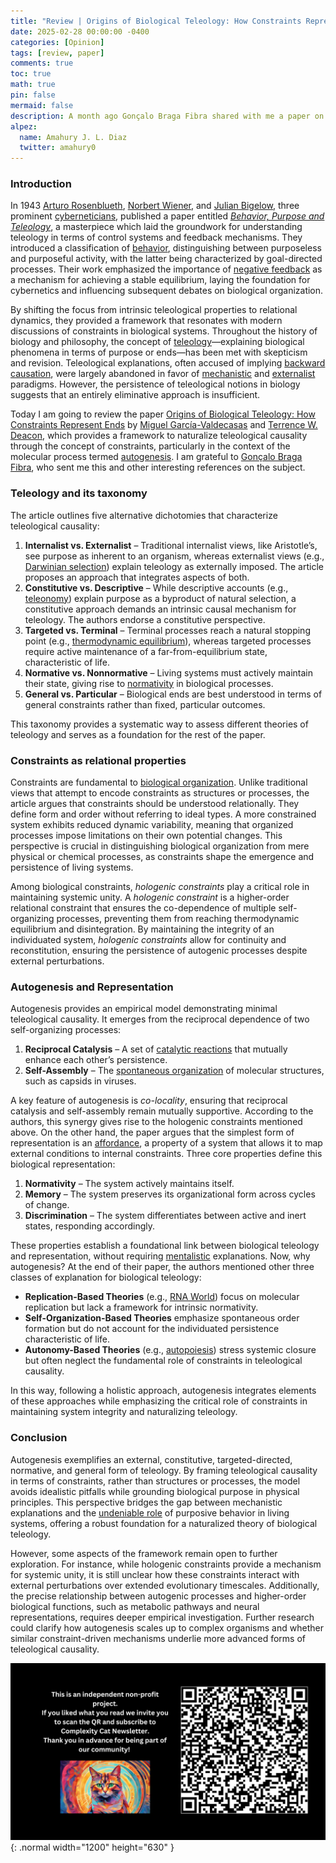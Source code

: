 ```yaml
---
title: "Review | Origins of Biological Teleology: How Constraints Represent Ends"
date: 2025-02-28 00:00:00 -0400
categories: [Opinion]
tags: [review, paper]
comments: true
toc: true 
math: true
pin: false
mermaid: false
description: A month ago Gonçalo Braga Fibra shared with me a paper on the naturalization of teleology, a concept that historically has unleashed thousands of philosophical discussions. Today I will review that paper, emphasizing its virtues and shortcomings.
alpez:
  name: Amahury J. L. Diaz
  twitter: amahury0
---
```

### Introduction
In 1943 [Arturo Rosenblueth](https://en.wikipedia.org/wiki/Arturo_Rosenblueth), [Norbert Wiener](https://en.wikipedia.org/wiki/Norbert_Wiener), and [Julian Bigelow](https://en.wikipedia.org/wiki/Julian_Bigelow), three prominent [cyberneticians](https://en.wikipedia.org/wiki/Cybernetics), published a paper entitled _[Behavior, Purpose and Teleology](https://www.cambridge.org/core/journals/philosophy-of-science/article/abs/behavior-purpose-and-teleology/73ACBBEC616CE78767088694F357D57B)_, a masterpiece which laid the groundwork for understanding teleology in terms of control systems and feedback mechanisms. They introduced a classification of [behavior](https://en.wikipedia.org/wiki/Behavior), distinguishing between purposeless and purposeful activity, with the latter being characterized by goal-directed processes. Their work emphasized the importance of [negative feedback](https://en.wikipedia.org/wiki/Negative_feedback) as a mechanism for achieving a stable equilibrium, laying the foundation for cybernetics and influencing subsequent debates on biological organization.

By shifting the focus from intrinsic teleological properties to relational dynamics, they provided a framework that resonates with modern discussions of constraints in biological systems. Throughout the history of biology and philosophy, the concept of [teleology](https://en.wikipedia.org/wiki/Teleology)—explaining biological phenomena in terms of purpose or ends—has been met with skepticism and revision. Teleological explanations, often accused of implying [backward causation](https://en.wikipedia.org/wiki/Retrocausality), were largely abandoned in favor of [mechanistic](https://en.wikipedia.org/wiki/Mechanism_(philosophy)) and [externalist](https://en.wikipedia.org/wiki/Externalism) paradigms. However, the persistence of teleological notions in biology suggests that an entirely eliminative approach is insufficient.

Today I am going to review the paper [Origins of Biological Teleology: How Constraints Represent Ends](https://link.springer.com/article/10.1007/s11229-024-04705-w) by [Miguel García-Valdecasas](https://philpeople.org/profiles/miguel-garcia-valdecasas) and [Terrence W. Deacon](https://anthropology.berkeley.edu/terrence-w-deacon), which provides a framework to naturalize teleological causality through the concept of constraints, particularly in the context of the molecular process termed [autogenesis](https://en.wikipedia.org/wiki/Autogenesis). I am grateful to [Gonçalo Braga Fibra](https://gbragafibra.github.io/), who sent me this and other interesting references on the subject. 

### Teleology and its taxonomy 
The article outlines five alternative dichotomies that characterize teleological causality:
1. **Internalist vs. Externalist** – Traditional internalist views, like Aristotle’s, see purpose as inherent to an organism, whereas externalist views (e.g., [Darwinian selection](https://en.wikipedia.org/wiki/Natural_selection)) explain teleology as externally imposed. The article proposes an approach that integrates aspects of both.
2. **Constitutive vs. Descriptive** – While descriptive accounts (e.g., [teleonomy](https://en.wikipedia.org/wiki/Teleonomy)) explain purpose as a byproduct of natural selection, a constitutive approach demands an intrinsic causal mechanism for teleology. The authors endorse a constitutive perspective.
3. **Targeted vs. Terminal** – Terminal processes reach a natural stopping point (e.g., [thermodynamic equilibrium](https://en.wikipedia.org/wiki/Thermodynamic_equilibrium)), whereas targeted processes require active maintenance of a far-from-equilibrium state, characteristic of life.
4. **Normative vs. Nonnormative** – Living systems must actively maintain their state, giving rise to [normativity](https://royalsocietypublishing.org/doi/10.1098/rstb.2023.0286) in biological processes.
5. **General vs. Particular** – Biological ends are best understood in terms of general constraints rather than fixed, particular outcomes.

This taxonomy provides a systematic way to assess different theories of teleology and serves as a foundation for the rest of the paper.

### Constraints as relational properties 
Constraints are fundamental to [biological organization](https://montevil.org/publications/articles/2015-mm-organisation-closure-constraints/). Unlike traditional views that attempt to encode constraints as structures or processes, the article argues that constraints should be understood relationally. They define form and order without referring to ideal types. A more constrained system exhibits reduced dynamic variability, meaning that organized processes impose limitations on their own potential changes. This perspective is crucial in distinguishing biological organization from mere physical or chemical processes, as constraints shape the emergence and persistence of living systems.

Among biological constraints, _hologenic constraints_ play a critical role in maintaining systemic unity. A _hologenic constraint_ is a higher-order relational constraint that ensures the co-dependence of multiple self-organizing processes, preventing them from reaching thermodynamic equilibrium and disintegration. By maintaining the integrity of an individuated system, _hologenic constraints_ allow for continuity and reconstitution, ensuring the persistence of autogenic processes despite external perturbations.

### Autogenesis and Representation
Autogenesis provides an empirical model demonstrating minimal teleological causality. It emerges from the reciprocal dependence of two self-organizing processes:
1. **Reciprocal Catalysis** – A set of [catalytic reactions](https://en.wikipedia.org/wiki/Autocatalytic_set) that mutually enhance each other’s persistence.
2. **Self-Assembly** – The [spontaneous organization](https://en.wikipedia.org/wiki/Spontaneous_order) of molecular structures, such as capsids in viruses.

A key feature of autogenesis is _co-locality_, ensuring that reciprocal catalysis and self-assembly remain mutually supportive. According to the authors, this synergy gives rise to the hologenic constraints mentioned above. On the other hand, the paper argues that the simplest form of representation is an [affordance](https://en.wikipedia.org/wiki/Affordance), a property of a system that allows it to map external conditions to internal constraints. Three core properties define this biological representation:
1. **Normativity** – The system actively maintains itself.
2. **Memory** – The system preserves its organizational form across cycles of change.
3. **Discrimination** – The system differentiates between active and inert states, responding accordingly.

These properties establish a foundational link between biological teleology and representation, without requiring [mentalistic](https://en.wikipedia.org/wiki/Mentalism_(psychology)) explanations. Now, why autogenesis? At the end of their paper, the authors mentioned other three classes of explanation for biological teleology:
- **Replication-Based Theories** (e.g., [RNA World](https://en.wikipedia.org/wiki/RNA_world)) focus on molecular replication but lack a framework for intrinsic normativity.
- **Self-Organization-Based Theories** emphasize spontaneous order formation but do not account for the individuated persistence characteristic of life.
- **Autonomy-Based Theories** (e.g., [autopoiesis](https://en.wikipedia.org/wiki/Autopoiesis)) stress systemic closure but often neglect the fundamental role of constraints in teleological causality.

In this way, following a holistic approach, autogenesis integrates elements of these approaches while emphasizing the critical role of constraints in maintaining system integrity and naturalizing teleology. 

### Conclusion
Autogenesis exemplifies an external, constitutive, targeted-directed, normative, and general form of teleology. By framing teleological causality in terms of constraints, rather than structures or processes, the model avoids idealistic pitfalls while grounding biological purpose in physical principles. This perspective bridges the gap between mechanistic explanations and the [undeniable role](https://link.springer.com/article/10.1007/s13752-024-00471-7) of purposive behavior in living systems, offering a robust foundation for a naturalized theory of biological teleology.

However, some aspects of the framework remain open to further exploration. For instance, while hologenic constraints provide a mechanism for systemic unity, it is still unclear how these constraints interact with external perturbations over extended evolutionary timescales. Additionally, the precise relationship between autogenic processes and higher-order biological functions, such as metabolic pathways and neural representations, requires deeper empirical investigation. Further research could clarify how autogenesis scales up to complex organisms and whether similar constraint-driven mechanisms underlie more advanced forms of teleological causality.

![Desktop View](/assets/img/fix/complexity-cat-newsletter.png){: .normal width="1200" height="630" }
